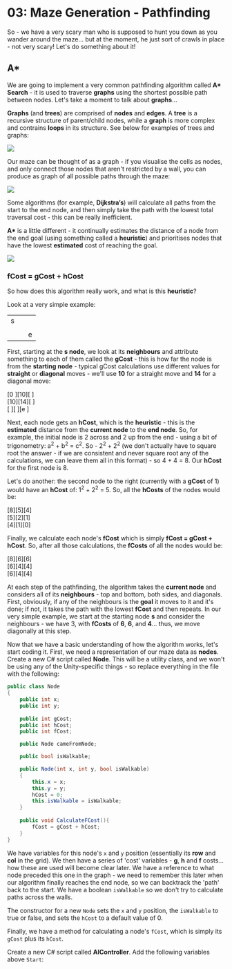 # 03: Maze Generation - Pathfinding

So - we have a very scary man who is supposed to hunt you down as you wander around the maze... but at the moment, he just sort of crawls in place - not very scary! Let's do something about it!

## A\*

We are going to implement a very common pathfinding algorithm called **A\* Search** - it is used to traverse **graphs** using the shortest possible path between nodes. Let's take a moment to talk about **graphs**...

**Graphs** (and **trees**) are comprised of **nodes** and **edges**. A **tree** is a recursive structure of parent/child nodes, while a **graph** is more complex and contrains **loops** in its structure. See below for examples of trees and graphs:

![](https://techdifferences.com/wp-content/uploads/2018/03/Untitled-1.jpg)

Our maze can be thought of as a graph - if you visualise the cells as nodes, and only connect those nodes that aren't restricted by a wall, you can produce as graph of all possible paths through the maze:

![](http://www.cs.umd.edu/class/spring2019/cmsc132-020X-040X/Project8/maze.png)

Some algorithms (for example, **Dijkstra’s**) will calculate all paths from the start to the end node, and then simply take the path with the lowest total traversal cost - this can be really inefficient. 

**A\*** is a little different - it continually estimates the distance of a node from the end goal (using something called a **heuristic**) and prioritises nodes that have the lowest **estimated** cost of reaching the goal.

![](https://miro.medium.com/max/300/1*iSt-urlSaXDABqhXX6xveQ.png)

### fCost = gCost + hCost

So how does this algorithm really work, and what is this **heuristic**?

Look at a very simple example:

|   |   |   |
|:-:|---|---|
| s |   |   |
|   |   |   |
|   |   | e |

First, starting at the **s node**, we look at its **neighbours** and attribute something to each of them called the **gCost** - this is how far the node is from the **starting node** - typical gCost calculations use different values for **straight** or **diagonal** moves - we'll use **10** for a straight move and **14** for a diagonal move:

[0 ][10][  ]<br/>
[10][14][  ]<br/>
[  ][  ][e ]

Next, each node gets an **hCost**, which is the **heuristic** - this is the **estimated** distance from the **current node** to the **end node**. So, for example, the initial node is 2 across and 2 up from the end - using a bit of trigonometry: a<sup>2</sup> + b<sup>2</sup> = c<sup>2</sup>. So - 2<sup>2</sup> + 2<sup>2</sup> (we don't actually have to square root the answer - if we are consistent and never square root any of the calculations, we can leave them all in this format) - so 4 + 4 = 8. Our **hCost** for the first node is 8.

Let's do another: the second node to the right (currently with a **gCost** of 1) would have an **hCost** of: 1<sup>2</sup> + 2<sup>2</sup> = 5. So, all the **hCosts** of the nodes would be:

[8][5][4]<br/>
[5][2][1]<br/>
[4][1][0]

Finally, we calculate each node's **fCost** which is simply **fCost = gCost + hCost**. So, after all those calculations, the **fCosts** of all the nodes would be:

[8][6][6]<br/>
[6][4][4]<br/>
[6][4][4]

At each step of the pathfinding, the algorithm takes the **current node** and considers all of its **neighbours** - top and bottom, both sides, and diagonals. First, obviously, if any of the neighbours is the **goal** it moves to it and it's done; if not, it takes the path with the lowest **fCost** and then repeats. In our very simple example, we start at the starting node **s** and consider the neighbours - we have 3, with **fCosts** of **6**, **6**, and **4**... thus, we move diagonally at this step.

Now that we have a basic understanding of how the algorithm works, let's start coding it. First, we need a representation of our maze data as **nodes**. Create a new C# script called **Node**. This will be a utility class, and we won't be using any of the Unity-specific things - so replace everything in the file with the following:

```csharp
public class Node
{
    public int x;
    public int y;
    
    public int gCost;
    public int hCost;
    public int fCost;      

    public Node cameFromNode;

    public bool isWalkable;

    public Node(int x, int y, bool isWalkable)
    {
        this.x = x;
        this.y = y;
        hCost = 0;
        this.isWalkable = isWalkable;
    }
    
    public void CalculateFCost(){
        fCost = gCost + hCost;
    } 
}
```

We have variables for this node's `x` and `y` position (essentially its **row** and **col** in the grid). We then have a series of 'cost' variables - **g**, **h** and **f** costs... how these are used will become clear later. We have a reference to what node preceded this one in the graph - we need to remember this later when our algorithm finally reaches the end node, so we can backtrack the 'path' back to the start. We have a boolean `isWalkable` so we don't try to calculate paths across the walls.

The constructor for a new `Node` sets the `x` and `y` position, the `isWalkable` to true or false, and sets the `hCost` to a default value of 0.

Finally, we have a method for calculating a node's `fCost`, which is simply its `gCost` plus its `hCost`.

Create a new C# script called **AIController**. Add the following variables above `Start`:

```csharp

```
